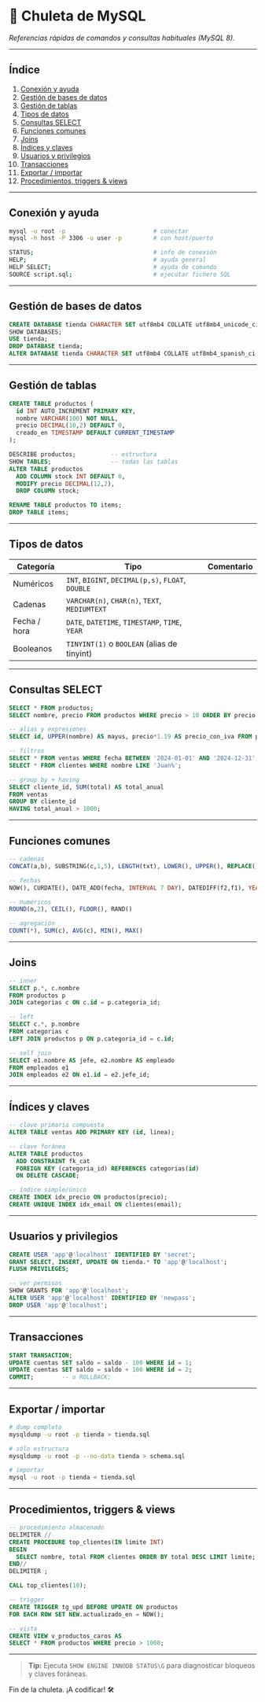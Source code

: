 # 🐬 Chuleta de MySQL
_Referencias rápidas de comandos y consultas habituales (MySQL 8)._

---

## Índice
1. [Conexión y ayuda](#conexión-y-ayuda)
2. [Gestión de bases de datos](#gestión-de-bases-de-datos)
3. [Gestión de tablas](#gestión-de-tablas)
4. [Tipos de datos](#tipos-de-datos)
5. [Consultas SELECT](#consultas-select)
6. [Funciones comunes](#funciones-comunes)
7. [Joins](#joins)
8. [Índices y claves](#índices-y-claves)
9. [Usuarios y privilegios](#usuarios-y-privilegios)
10. [Transacciones](#transacciones)
11. [Exportar / importar](#exportar--importar)
12. [Procedimientos, triggers & views](#procedimientos-triggers--views)

---

## Conexión y ayuda
```bash
mysql -u root -p                         # conectar
mysql -h host -P 3306 -u user -p         # con host/puerto

STATUS;                                  # info de conexión
HELP;                                    # ayuda general
HELP SELECT;                             # ayuda de comando
SOURCE script.sql;                       # ejecutar fichero SQL
```

---

## Gestión de bases de datos
```sql
CREATE DATABASE tienda CHARACTER SET utf8mb4 COLLATE utf8mb4_unicode_ci;
SHOW DATABASES;
USE tienda;
DROP DATABASE tienda;
ALTER DATABASE tienda CHARACTER SET utf8mb4 COLLATE utf8mb4_spanish_ci;
```

---

## Gestión de tablas
```sql
CREATE TABLE productos (
  id INT AUTO_INCREMENT PRIMARY KEY,
  nombre VARCHAR(100) NOT NULL,
  precio DECIMAL(10,2) DEFAULT 0,
  creado_en TIMESTAMP DEFAULT CURRENT_TIMESTAMP
);

DESCRIBE productos;          -- estructura
SHOW TABLES;                 -- todas las tablas
ALTER TABLE productos
  ADD COLUMN stock INT DEFAULT 0,
  MODIFY precio DECIMAL(12,2),
  DROP COLUMN stock;

RENAME TABLE productos TO items;
DROP TABLE items;
```

---

## Tipos de datos
| Categoría | Tipo | Comentario |
|-----------|------|------------|
| Numéricos | `INT`, `BIGINT`, `DECIMAL(p,s)`, `FLOAT`, `DOUBLE` | |
| Cadenas   | `VARCHAR(n)`, `CHAR(n)`, `TEXT`, `MEDIUMTEXT`      | |
| Fecha / hora | `DATE`, `DATETIME`, `TIMESTAMP`, `TIME`, `YEAR` | |
| Booleanos | `TINYINT(1)` o `BOOLEAN` (alias de tinyint) | |

---

## Consultas SELECT
```sql
SELECT * FROM productos;
SELECT nombre, precio FROM productos WHERE precio > 10 ORDER BY precio DESC LIMIT 5 OFFSET 10;

-- alias y expresiones
SELECT id, UPPER(nombre) AS mayus, precio*1.19 AS precio_con_iva FROM productos;

-- filtros
SELECT * FROM ventas WHERE fecha BETWEEN '2024-01-01' AND '2024-12-31';
SELECT * FROM clientes WHERE nombre LIKE 'Juan%';

-- group by + having
SELECT cliente_id, SUM(total) AS total_anual
FROM ventas
GROUP BY cliente_id
HAVING total_anual > 1000;
```

---

## Funciones comunes
```sql
-- cadenas
CONCAT(a,b), SUBSTRING(c,1,5), LENGTH(txt), LOWER(), UPPER(), REPLACE()

-- fechas
NOW(), CURDATE(), DATE_ADD(fecha, INTERVAL 7 DAY), DATEDIFF(f2,f1), YEAR()

-- numéricos
ROUND(n,2), CEIL(), FLOOR(), RAND()

-- agregación
COUNT(*), SUM(c), AVG(c), MIN(), MAX()
```

---

## Joins
```sql
-- inner
SELECT p.*, c.nombre
FROM productos p
JOIN categorias c ON c.id = p.categoria_id;

-- left
SELECT c.*, p.nombre
FROM categorias c
LEFT JOIN productos p ON p.categoria_id = c.id;

-- self join
SELECT e1.nombre AS jefe, e2.nombre AS empleado
FROM empleados e1
JOIN empleados e2 ON e1.id = e2.jefe_id;
```

---

## Índices y claves
```sql
-- clave primaria compuesta
ALTER TABLE ventas ADD PRIMARY KEY (id, linea);

-- clave foránea
ALTER TABLE productos
  ADD CONSTRAINT fk_cat
  FOREIGN KEY (categoria_id) REFERENCES categorias(id)
  ON DELETE CASCADE;

-- índice simple/único
CREATE INDEX idx_precio ON productos(precio);
CREATE UNIQUE INDEX idx_email ON clientes(email);
```

---

## Usuarios y privilegios
```sql
CREATE USER 'app'@'localhost' IDENTIFIED BY 'secret';
GRANT SELECT, INSERT, UPDATE ON tienda.* TO 'app'@'localhost';
FLUSH PRIVILEGES;

-- ver permisos
SHOW GRANTS FOR 'app'@'localhost';
ALTER USER 'app'@'localhost' IDENTIFIED BY 'newpass';
DROP USER 'app'@'localhost';
```

---

## Transacciones
```sql
START TRANSACTION;
UPDATE cuentas SET saldo = saldo - 100 WHERE id = 1;
UPDATE cuentas SET saldo = saldo + 100 WHERE id = 2;
COMMIT;        -- o ROLLBACK;
```

---

## Exportar / importar
```bash
# dump completo
mysqldump -u root -p tienda > tienda.sql

# sólo estructura
mysqldump -u root -p --no-data tienda > schema.sql

# importar
mysql -u root -p tienda < tienda.sql
```

---

## Procedimientos, triggers & views
```sql
-- procedimiento almacenado
DELIMITER //
CREATE PROCEDURE top_clientes(IN limite INT)
BEGIN
  SELECT nombre, total FROM clientes ORDER BY total DESC LIMIT limite;
END//
DELIMITER ;

CALL top_clientes(10);

-- trigger
CREATE TRIGGER tg_upd BEFORE UPDATE ON productos
FOR EACH ROW SET NEW.actualizado_en = NOW();

-- vista
CREATE VIEW v_productos_caros AS
SELECT * FROM productos WHERE precio > 1000;
```

---

> **Tip:** Ejecuta `SHOW ENGINE INNODB STATUS\G` para diagnosticar bloqueos y claves foráneas.

Fin de la chuleta. ¡A codificar! 🛠️
